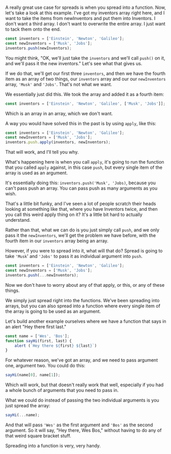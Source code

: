 A really great use case for spreads is when you spread into a function. Now, let's take a look at this example. I've got my inventors array right here, and I want to take the items from newInventors and put them into Inventors. I don't want a third array. I don't want to overwrite the entire array. I just want to tack them onto the end.

```js
const inventors = ['Einstein', 'Newton', 'Galileo'];
const newInventors = ['Musk', 'Jobs'];
inventors.push(newInventors);
```

You might think, "OK, we'll just take the `inventors` and we'll call `push()` on it, and we'll pass it the new inventors." Let's see what that gives us. 

If we do that, we'll get our first three `inventors`, and then we have the fourth item as an array of two things, our `inventors` array and our our `newInventors` array, `'Musk'` and `'Jobs'`. That's not what we want. 

We essentially just did this. We took the array and added it as a fourth item:
```js
const inventors = ['Einstein', 'Newton', 'Galileo', ['Musk', 'Jobs']];
```
Which is an array in an array, which we don't want. 

A way you would have solved this in the past is by using `apply`, like this:

```js
const inventors = ['Einstein', 'Newton', 'Galileo'];
const newInventors = ['Musk', 'Jobs'];
inventors.push.apply(inventors, newInventors);
```

That will work, and I'll tell you why. 

What's happening here is when you call `apply`, it's going to run the function that you called `apply` against, in this case `push`, but every single item of the array is used as an argument.

It's essentially doing this: `inventors.push('Musk', 'Jobs)`, because you can't pass push an array. You can pass push as many arguments as you wish. 

That's a little bit funky, and I've seen a lot of people scratch their heads looking at something like that, where you have Inventors twice, and then you call this weird apply thing on it? It's a little bit hard to actually understand.

Rather than that, what we can do is you just simply call `push`, and we only pass it the `newInventors`, we'll get the problem we have before, with the fourth item in our `inventors` array being an array.

However, if you were to spread into it, what will that do? Spread is going to take `'Musk`' and `'Jobs'` to pass it as individual argument into `push`.
```js
const inventors = ['Einstein', 'Newton', 'Galileo'];
const newInventors = ['Musk', 'Jobs'];
inventors.push(...newInventors);
```
 
Now we don't have to worry about any of that apply, or this, or any of these things. 

We simply just spread right into the functions. We've been spreading into arrays, but you can also spread into a function where every single item of the array is going to be used as an argument. 

Let's build another example ourselves where we have a function that says in an alert "Hey there first last." 

```js
const name = ['Wes', 'Bos'];
function sayHi(first, last) {
    alert (`Hey there ${first} ${last}`)
}
```
For whatever reason, we've got an array, and we need to pass argument one, argument two. You could do this: 

```js
sayHi(name[0], name[1]);
```

Which will work, but that doesn't really work that well, especially if you had a whole bunch of arguments that you need to pass in. 

What we could do instead of passing the two individual arguments is you just spread the array:
 
```js
sayHi(...name);
```
 
And that will pass `'Wes'` as the first argument and `'Bos'` as the second argument. So it will say, "Hey there, Wes Bos," without having to do any of that weird square bracket stuff. 

Spreading into a function is very, very handy.
